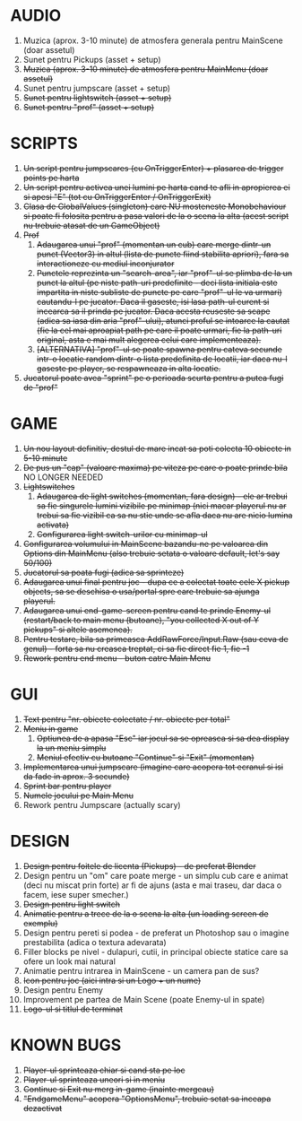 <h1>AUDIO</h1>

1. Muzica (aprox. 3-10 minute) de atmosfera generala pentru MainScene (doar assetul)
2. Sunet pentru Pickups (asset + setup)
3. <s>Muzica (aprox. 3-10 minute) de atmosfera pentru MainMenu (doar assetul)</s>
4. Sunet pentru jumpscare (asset + setup)
5. <s>Sunet pentru lightswitch (asset + setup)</s>
6. <s>Sunet pentru "prof" (asset + setup)</s>

  
<h1>SCRIPTS</h1>

1. <s>Un script pentru jumpscares (cu OnTriggerEnter) + plasarea de trigger points pe harta</s>
2. <s>Un script pentru activea unei lumini pe harta cand te afli in apropierea ei si apesi "E" (tot cu OnTriggerEnter / OnTriggerExit)</s>
3. <s>Clasa de GlobalValues (singleton) care NU mosteneste Monobehaviour si poate fi folosita pentru a pasa valori de la o scena la alta (acest script nu trebuie atasat de un GameObject)</s>
4. <s>Prof</s>
    1. <s>Adaugarea unui "prof" (momentan un cub) care merge dintr-un punct (Vector3) in altul (lista de puncte fiind stabilita apriori), fara sa interactioneze cu mediul inconjurator</s>
    2. <s>Punctele reprezinta un "search-area", iar "prof"-ul se plimba de la un punct la altul (pe niste path-uri predefinite - deci lista initiala este impartita in niste subliste de puncte pe care "prof"-ul le va urmari) cautandu-l pe jucator. Daca il gaseste, isi lasa path-ul curent si incearca sa il prinda pe jucator. Daca acesta reuseste sa scape (adica sa iasa din aria "prof"-ului), atunci proful se intoarce la cautat (fie la cel mai aproapiat path pe care il poate urmari, fie la path-uri original, asta e mai mult alegerea celui care implementeaza).</s>
    3. <s>[ALTERNATIVA] "prof"-ul se poate spawna pentru cateva secunde intr-o locatie random dintr-o lista predefinita de locatii, iar daca nu-l gaseste pe player, se respawneaza in alta locatie.</s>
5. <s>Jucatorul poate avea "sprint" pe o perioada scurta pentru a putea fugi de "prof"</s>

  
<h1>GAME</h1>

1. <s>Un nou layout definitiv, destul de mare incat sa poti colecta 10 obiecte in 5-10 minute</s>
2. <s>De pus un "cap" (valoare maxima) pe viteza pe care o poate prinde bila</s> NO LONGER NEEDED
3. <s>Lightswitches</s>
    1. <s>Adaugarea de light switches (momentan, fara design) - ele ar trebui sa fie singurele lumini vizibile pe minimap (nici macar playerul nu ar trebui sa fie vizibil ca sa nu stie unde se afla daca nu are nicio lumina activata)</s>
    2. <s>Configurarea light switch-urilor cu minimap-ul</s>
4. <s>Configurarea volumului in MainScene bazandu-ne pe valoarea din Options din MainMenu (also trebuie setata o valoare default, let's say 50/100)</s>
5. <s>Jucatorul sa poata fugi (adica sa sprinteze)</s>
6. <s>Adaugarea unui final pentru joc - dupa ce a colectat toate cele X pickup objects, sa se deschisa o usa/portal spre care trebuie sa ajunga playerul.</s>
7. <s>Adaugarea unui end-game-screen pentru cand te prinde Enemy-ul (restart/back to main menu (butoane), "you collected X out of Y pickups" si altele asemenea).</s>
8. <s>Pentru testare, bila sa primeasca AddRawForce/Input.Raw (sau ceva de genul) - forta sa nu creasca treptat, ci sa fie direct fie 1, fie -1</s>
9. <s>Rework pentru end menu - buton catre Main Menu</s>
  

<h1>GUI</h1>

1. <s>Text pentru "nr. obiecte colectate / nr. obiecte per total"</s>
2. <s>Meniu in game</s>
    1. <s>Optiunea de a apasa "Esc" iar jocul sa se opreasca si sa dea display la un meniu simplu</s>
    2. <s>Meniul efectiv cu butoane "Continue" si "Exit" (momentan)</s>
3. <s>Implementarea unui jumpscare (imagine care acopera tot ecranul si isi da fade in aprox. 3 secunde)</s>
4. <s>Sprint bar pentru player</s>
5. <s>Numele jocului pe Main Menu</s>
6. Rework pentru Jumpscare (actually scary)

 
<h1>DESIGN</h1>

1. <s>Design pentru foitele de licenta (Pickups) - de preferat Blender</s>
1. Design pentru un "om" care poate merge - un simplu cub care e animat (deci nu miscat prin forte) ar fi de ajuns (asta e mai traseu, dar daca o facem, iese super smecher.)
1. <s>Design pentru light switch</s>
1. <s>Animatie pentru a trece de la o scena la alta (un loading screen de exemplu)</s>
1. Design pentru pereti si podea - de preferat un Photoshop sau o imagine prestabilita (adica o textura adevarata)
1. Filler blocks pe nivel - dulapuri, cutii, in principal obiecte statice care sa ofere un look mai natural
1. Animatie pentru intrarea in MainScene - un camera pan de sus?
1. <s>Icon pentru joc (aici intra si un Logo + un nume)</s>
1. Design pentru Enemy
1. Improvement pe partea de Main Scene (poate Enemy-ul in spate)
1. <s>Logo-ul si titlul de terminat</s>


<h1>KNOWN BUGS</h1>

1. <s>Player-ul sprinteaza chiar si cand sta pe loc</s>
1. <s>Player-ul sprinteaza uneori si in meniu</s>
1. <s>Continue si Exit nu merg in-game (inainte mergeau)</s>
1. <s>"EndgameMenu" acopera "OptionsMenu", trebuie setat sa inceapa dezactivat</s>
